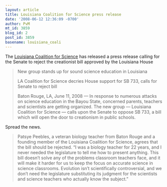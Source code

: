 ```yaml
---
layout: article
title: Louisiana Coalition for Science press release
date: '2008-06-12 12:36:09 -0700'
author: PvM
mt_id: 3859
blog_id: 2
post_id: 3859
basename: louisiana_coali
---
```

The [Louisiana Coalition for Science](http://lasciencecoalition.org/) has released a press release calling for the Senate to reject the creationist bill approved by the Louisiana House

> New group stands up for sound science education in Louisiana
> 
> LA Coalition for Science decries House support for SB 733, calls for Senate to reject bill
> 
> Baton Rouge, LA, June 11, 2008 — In response to numerous attacks on science education in the Bayou State, concerned parents, teachers and scientists are getting organized. The new group — Louisiana Coalition for Science — calls upon the Senate to oppose SB 733, a bill which will open the door to creationism in public schools.

Spread the news.

> Patsye Peebles, a veteran biology teacher from Baton Rouge and a founding member of the Louisiana Coalition for Science, agrees that the bill should be rejected. “I was a biology teacher for 22 years, and I never needed the legislature to tell me how to present anything. This bill doesn’t solve any of the problems classroom teachers face, and it will make it harder for us to keep the focus on accurate science in science classrooms. Evolution isn’t scientifically controversial, and we don’t need the legislature substituting its judgment for the scientists and science teachers who actually know the subject.”
